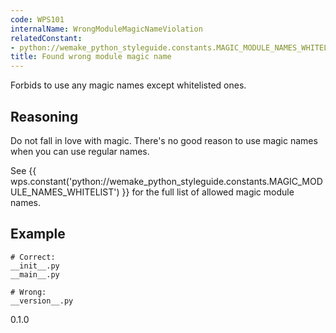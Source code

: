 ```yaml
---
code: WPS101
internalName: WrongModuleMagicNameViolation
relatedConstant:
- python://wemake_python_styleguide.constants.MAGIC_MODULE_NAMES_WHITELIST
title: Found wrong module magic name
---
```


Forbids to use any magic names except whitelisted ones.

## Reasoning
Do not fall in love with magic. There's no good reason to use magic
names when you can use regular names.

See
{{ wps.constant('python://wemake_python_styleguide.constants.MAGIC_MODULE_NAMES_WHITELIST') }}
for the full list of allowed magic module names.

## Example

    # Correct:
    __init__.py
    __main__.py
    
    # Wrong:
    __version__.py

<div class="versionadded">

0.1.0

</div>